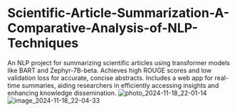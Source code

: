# Scientific-Article-Summarization-A-Comparative-Analysis-of-NLP-Techniques
An NLP project for summarizing scientific articles using transformer models like BART and Zephyr-7B-beta. Achieves high ROUGE scores and low validation loss for accurate, concise abstracts. Includes a web app for real-time summaries, aiding researchers in efficiently accessing insights and enhancing knowledge dissemination.
![photo_2024-11-18_22-01-14](https://github.com/user-attachments/assets/c93fef9f-cbf9-4454-8c34-8282acb24af9)
![image_2024-11-18_22-04-33](https://github.com/user-attachments/assets/4fa65459-6184-4f77-b559-3f9ba6be1815)
